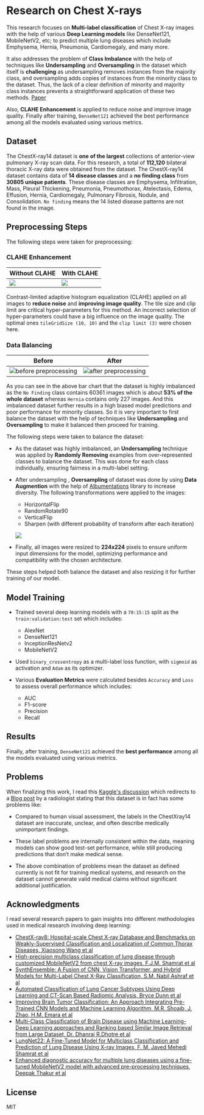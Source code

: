 # Research on Chest X-rays

This research focuses on **Multi-label classification** of Chest X-ray images with the help of various **Deep Learning models** like DenseNet121, MobileNetV2, etc; to predict multiple lung diseases which include Emphysema, Hernia, Pneumonia, Cardiomegaly, and many more.

It also addresses the problem of **Class Imbalance** with the help of techniques like **Undersampling** and **Oversampling** in the dataset which itself is **challenging** as undersampling removes instances from the majority class, and oversampling adds copies of instances from the minority class to the dataset. Thus, the lack of a clear definition of minority and majority class instances prevents a straightforward application of these two methods. [Paper](https://www.sciencedirect.com/science/article/pii/S0950705124009894)

Also, **CLAHE Enhancement** is applied to reduce noise and improve image quality. Finally after training, `DenseNet121` achieved the best performance among all the models evaluated using various metrics.

## Dataset
The ChestX-ray14 dataset is **one of the largest** collections of anterior-view pulmonary X-ray scan data. For this research, a total of **112,120** bilateral thoracic X-ray data were obtained from the dataset. The ChestX-ray14 dataset contains data of **14 disease classes** and a **no finding class** from **30805 unique patients**. These disease classes are Emphysema, Infiltration, Mass, Pleural Thickening, Pneumonia, Pneumothorax, Atelectasis, Edema, Effusion, Hernia, Cardiomegaly, Pulmonary Fibrosis, Nodule, and Consolidation. `No finding` means the 14 listed disease patterns are not found in the image.

## Preprocessing Steps
The following steps were taken for preprocessing:

### CLAHE Enhancement

| Without CLAHE | With CLAHE |
| --- | --- |
| ![](https://github.com/user-attachments/assets/95d15c98-1185-44a0-b579-5b8c7aafaf02) | ![](https://github.com/user-attachments/assets/3e6c2ad8-62fc-4887-ba3d-cfd830056343) |

Contrast-limited adaptive histogram equalization (CLAHE) applied on all images to **reduce noise** and **improving image quality**. The tile size and clip limit are critical hyper-parameters for this method. An incorrect selection of hyper-parameters could have a big influence on the image quality. The optimal ones `tileGridSize (10, 10)` and the `clip limit (3)` were chosen here. 

### Data Balancing

| Before| After|
| --- | --- |
| ![before preprocessing](https://github.com/user-attachments/assets/0504325e-b125-4704-908b-e9cdf945dd6a) | ![after preprocessing](https://github.com/user-attachments/assets/1eda7c99-6045-4d46-b8f3-69dc9bb491f5) |



As you can see in the above bar chart that the dataset is highly imbalanced as the `No Finding` class contains 60361 images which is about **53% of the whole dataset** whereas `Hernia` contains only 227 images. And this imbalanced dataset further results in a high biased model predictions and poor performance for minority classes. So it is very important to first balance the dataset with the help of techniques like **Undersampling** and **Oversampling** to make it balanced then proceed for training. 

The following steps were taken to balance the dataset:
- As the dataset was highly imbalanced, an **Undersampling** technique was applied by **Randomly Removing** examples from over-represented classes to balance the dataset. This was done for each class individually, ensuring fairness in a multi-label setting.
- After undersampling , **Oversampling** of dataset was done by using **Data Augmention** with the help of [Albumentations](https://github.com/albumentations-team/albumentations) library to increase diversity. The following transformations were applied to the images:
   - HorizontalFlip
   - RandomRotate90
   - VerticalFlip
   - Sharpen (with different probability of transform after each iteration)

    ![](https://github.com/user-attachments/assets/c741c793-4ead-43f7-99ab-5e8ebd604fb2)


- Finally, all images were resized to **224x224** pixels to ensure uniform input dimensions for the model, optimizing performance and compatibility with the chosen architecture.

These steps helped both balance the dataset and also resizing it for further training of our model.
 
 ## Model Training
   - Trained several deep learning models with a `70:15:15` split as the `train:validation:test` set which includes:
     - AlexNet
     - DenseNet121
     - InceptionResNetv2
     - MobileNetV2
   - Used `binary_crossentropy` as a multi-label loss function, with `sigmoid` as activation and `Adam` as its optimizer.
   
   - Various **Evaluation Metrics** were calculated besides `Accuracy` and `Loss` to assess overall performance which includes:
      - AUC
      - F1-score
      - Precision
      - Recall
   
## Results
Finally, after training, `DenseNet121` achieved the **best performance** among all the models evaluated using various metrics.

## Problems
When finalizing this work, I read this [Kaggle's discussion](https://www.kaggle.com/datasets/nih-chest-xrays/data/discussion/300917) which redirects to a [Blog post](https://laurenoakdenrayner.com/2017/12/18/the-chestxray14-dataset-problems/) by a radiologist stating that this dataset is in fact has some problems like:

- Compared to human visual assessment, the labels in the ChestXray14 dataset are inaccurate, unclear, and often describe medically unimportant findings.

- These label problems are internally consistent within the data, meaning models can show good test-set performance, while still producing predictions that don’t make medical sense.

- The above combination of problems mean the dataset as defined currently is not fit for training medical systems, and research on the dataset cannot generate valid medical claims without significant additional justification.

## Acknowledgments
I read several research papers to gain insights into different methodologies used in medical research involving deep learning:

- [ChestX-ray8: Hospital-scale Chest X-ray Database and Benchmarks on Weakly-Supervised Classification and Localization of Common Thorax Diseases, Xiaosong Wang et al](https://arxiv.org/abs/1705.02315)
- [High-precision multiclass classification of lung disease through customized MobileNetV2 from chest X-ray images, F.J.M. Shamrat et al](https://www.sciencedirect.com/science/article/pii/S0010482523001117)
- [SynthEnsemble: A Fusion of CNN, Vision Transformer, and Hybrid Models for Multi-Label Chest X-Ray Classification, S.M. Nabil Ashraf et al](https://arxiv.org/abs/2311.07750)
- [Automated Classification of Lung Cancer Subtypes Using Deep Learning and CT-Scan Based Radiomic Analysis, Bryce Dunn et al](https://www.researchgate.net/publication/371388434_Automated_Classification_of_Lung_Cancer_Subtypes_Using_Deep_Learning_and_CT-Scan_Based_Radiomic_Analysis)
- [Improving Brain Tumor Classification: An Approach Integrating Pre-Trained CNN Models and Machine Learning Algorithm, M.R. Shoaib, J. Zhao, H.M. Emara et al](https://www.sciencedirect.com/science/article/pii/S2405844024095021)
- [Multi-Class Classification of Brain Disease using Machine Learning-Deep Learning approaches and Ranking based Similar Image Retrieval from Large Dataset, Dr. Dhanraj R.Dhotre et al](https://www.ijisae.org/index.php/IJISAE/article/view/3550)
- [LungNet22: A Fine-Tuned Model for Multiclass Classification and Prediction of Lung Disease Using X-ray Images, F. M. Javed Mehedi Shamrat et al](https://www.mdpi.com/2075-4426/12/5/680)
- [Enhanced diagnostic accuracy for multiple lung diseases using a fine-tuned MobileNetV2 model with advanced pre-processing techniques, Deepak Thakur et al](https://www.sciencedirect.com/science/article/abs/pii/S0957417424021390)

## License
MIT

